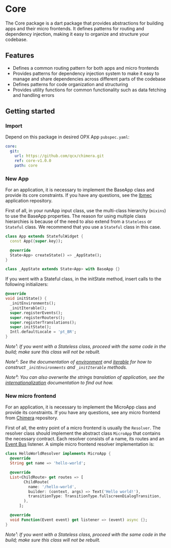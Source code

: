 # Core

The Core package is a dart package that provides abstractions for building apps and their micro frontends. It defines patterns for routing and dependency injection, making it easy to organize and structure your codebase.

## Features

- Defines a common routing pattern for both apps and micro frontends
- Provides patterns for dependency injection system to make it easy to manage and share dependencies across different parts of the codebase
- Defines patterns for code organization and structuring
- Provides utility functions for common functionality such as data fetching and handling errors

## Getting started

### Import

Depend on this package in desired OPX App `pubspec.yaml`:
```yaml
core:
  git:
    url: https://github.com/qcx/chimera.git
    ref: core-v1.0.0
    path: core
```

### New App

For an application, it is necessary to implement the BaseApp class and provide its core constraints.
If you have any questions, see the [Ibmec](https://github.com/qcx/app-opx-ibmec) application repository.

First of all, in your runApp input class, use the multi-class hierarchy (`mixins`) to use the BaseApp properties.
The reason for using multiple class hierarchies is because of the need to also extend from a `Stateless` or `Stateful` class.
We recommend that you use a `Stateful` class in this case.

```dart
class App extends StatefulWidget {
  const App({super.key});

  @override
  State<App> createState() => _AppState();
}

class _AppState extends State<App> with BaseApp {}
```

If you went with a Stateful class, in the initState method, insert calls to the following initializers:

```dart
@override
void initState() {
  _initEnvironments();
  _initIterable();
  super.registerEvents();
  super.registerRouters();
  super.registerTranslations();
  super.initState();
  Intl.defaultLocale = 'pt_BR';
}
```

*Note¹: If you went with a Stateless class, proceed with the same code in the build; make sure this class will not be rebuilt.*

*Note²: See the documentation of [environment](../commons/environment) and [iterable](../commons/iterable) for how to construct `_initEnvironments` and `_initIterable` methods.*

*Note³: You can also overwrite the strings translation of application, see the [internationalization](../commons/internationalization) documentation to find out how.*

### New micro frontend

For an application, it is necessary to implement the MicroApp class and provide its constraints.
If you have any questions, see any micro frontend from [Chimera](https://github.com/qcx/Chimera) repository.

First of all, the entry point of a micro frontend is usually the `Resolver`. The resolver class should implement the abstract class `MicroApp` that contains the necessary contract.
Each resolver consists of a name, its routes and an [Event Bus](../commons/marcopolo) listener. A simple micro frontend resolver implementation is: 

```dart
class HelloWorldResolver implements MicroApp {
  @override
  String get name => 'hello-world';

  @override
  List<ChildRoute> get routes => [
        ChildRoute(
          name: '/hello-world',
          builder: (context, args) => Text('Hello world!'),
          transitionType: TransitionType.fullscreenDialogTransition,
        ),
      ];

  @override
  void Function(Event event) get listener => (event) async {};
}
```

*Note¹: If you went with a Stateless class, proceed with the same code in the build; make sure this class will not be rebuilt.*
